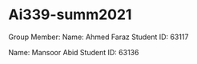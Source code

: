 # Ai339-summ2021
Group Member:
Name: Ahmed Faraz
Student ID: 63117

Name: Mansoor Abid
Student ID: 63136

